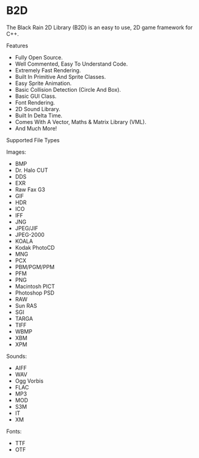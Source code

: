 B2D
===

The Black Rain 2D Library (B2D) is an easy to use, 2D game framework for C++.

Features
- Fully Open Source.
- Well Commented, Easy To Understand Code.
- Extremely Fast Rendering.
- Built In Primitive And Sprite Classes.
- Easy Sprite Animation.
- Basic Collision Detection (Circle And Box).
- Basic GUI Class.
- Font Rendering.
- 2D Sound Library.
- Built In Delta Time.
- Comes With A Vector, Maths & Matrix Library (VML).
- And Much More!

Supported File Types

Images:
 - BMP
 - Dr. Halo CUT
 - DDS
 - EXR
 - Raw Fax G3
 - GIF
 - HDR
 - ICO
 - IFF
 - JNG
 - JPEG/JIF
 - JPEG-2000
 - KOALA
 - Kodak PhotoCD
 - MNG
 - PCX
 - PBM/PGM/PPM
 - PFM
 - PNG
 - Macintosh PICT
 - Photoshop PSD
 - RAW
 - Sun RAS
 - SGI
 - TARGA
 - TIFF
 - WBMP
 - XBM
 - XPM

Sounds:
- AIFF
- WAV
- Ogg Vorbis
- FLAC
- MP3
- MOD
- S3M
- IT
- XM 

Fonts:
- TTF
- OTF
